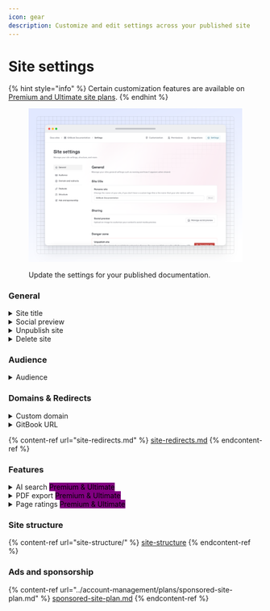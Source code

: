 ```yaml
---
icon: gear
description: Customize and edit settings across your published site
---
```


# Site settings

{% hint style="info" %}
Certain customization features are available on [Premium and Ultimate site plans](https://www.gitbook.com/pricing).
{% endhint %}

<figure><img src="../.gitbook/assets/publishing-documentation-site-settings (1).svg" alt=""><figcaption><p>Update the settings for your published documentation.</p></figcaption></figure>

### General

<details>

<summary>Site title</summary>

Change the name of your site, if you don't have a custom logo this is the name that your site visitors will see.

</details>

<details>

<summary>Social preview</summary>

Here, you can upload a custom social preview image for your site. This will set the site’s `og:image` to your uploaded image, and it’ll show when the site’s link is shared to any platform or product that supports OpenGraph images, such as Slack or X.

If you don’t add a social preview, GitBook will automatically generate one using your theme color, page title and description.&#x20;

If your site has multiple [site sections](site-structure/site-sections.md), you can use the drop-down menu in this modal to add a custom social preview image for each one, or for your entire site.

</details>

<details>

<summary>Unpublish site</summary>

Unpublish your site, but keep its settings and customizations. You can publish your site again at any time.

</details>

<details>

<summary>Delete site</summary>

Unpublish and remove your site from the **Docs site** section in the GitBook app.&#x20;

**Note:** Deleting a site is a permanent action and cannot be undone. Any settings and customizations will be lost, but your content will remain in its [space](../creating-content/content-structure/space.md).

</details>

### Audience

<details>

<summary>Audience</summary>

Choose who sees your published content. See [publish-a-docs-site](publish-a-docs-site/ "mention") for more info.

</details>

### Domains & Redirects

<details>

<summary>Custom domain</summary>

Configure a custom domain to unify your site with your own branding. See [custom-domain.md](custom-domain.md "mention") for more info.

</details>

<details>

<summary>GitBook URL</summary>

Customize the slug of your docs site (e.g. `organization.gitbook.io/custom-slug`)

</details>

{% content-ref url="site-redirects.md" %}
[site-redirects.md](site-redirects.md)
{% endcontent-ref %}

### Features

<details>

<summary>AI search <mark style="background-color:purple;">Premium &#x26; Ultimate</mark></summary>

Let your site visitors ask GitBook anything with AI. See [gitbook-ai.md](../creating-content/searching-your-content/gitbook-ai.md "mention") for more info.

</details>

<details>

<summary>PDF export <mark style="background-color:purple;">Premium &#x26; Ultimate</mark></summary>

Let your visitors to export your GitBook as PDF. See [pdf-export.md](../collaboration/pdf-export.md "mention") for more info.

</details>

<details>

<summary>Page ratings <mark style="background-color:purple;">Premium &#x26; Ultimate</mark></summary>

Choose whether or not visitors to your published content can leave a rating on each page to let you know how they feel about it. They’ll be able to choose a sad, neutral, or happy face.

You can review the results of these ratings by opening the [**Insights**](insights.md) section of your docs site dashboard and selecting the [**Content scores**](insights.md#content-scores) tab.

</details>

### Site structure

{% content-ref url="site-structure/" %}
[site-structure](site-structure/)
{% endcontent-ref %}

### Ads and sponsorship

{% content-ref url="../account-management/plans/sponsored-site-plan.md" %}
[sponsored-site-plan.md](../account-management/plans/sponsored-site-plan.md)
{% endcontent-ref %}
